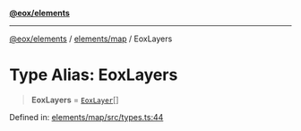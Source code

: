 [**@eox/elements**](../../../README.md)

***

[@eox/elements](../../../modules.md) / [elements/map](../README.md) / EoxLayers

# Type Alias: EoxLayers

> **EoxLayers** = [`EoxLayer`](EoxLayer.md)[]

Defined in: [elements/map/src/types.ts:44](https://github.com/EOX-A/EOxElements/blob/ca51b63a9bb0be7232536206856b85340431bcbd/elements/map/src/types.ts#L44)
